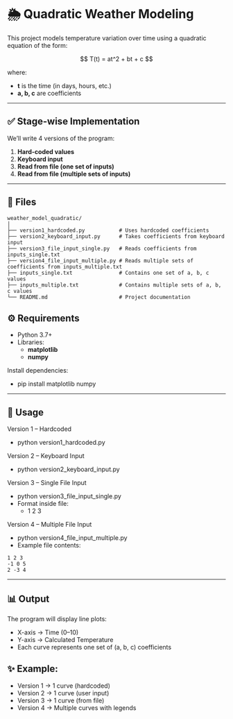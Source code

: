# 🌦️ Quadratic Weather Modeling

This project models temperature variation over time using a quadratic equation of the form:

<div align="center">
$$
T(t) = at^2 + bt + c
$$
</div>

where:
- **t** is the time (in days, hours, etc.)
- **a, b, c** are coefficients

---

## ✅ Stage-wise Implementation
We’ll write 4 versions of the program:
1. **Hard-coded values**
2. **Keyboard input**
3. **Read from file (one set of inputs)**
4. **Read from file (multiple sets of inputs)**

---

## 📂 Files

```text
weather_model_quadratic/
│
├── version1_hardcoded.py           # Uses hardcoded coefficients
├── version2_keyboard_input.py      # Takes coefficients from keyboard input
├── version3_file_input_single.py   # Reads coefficients from inputs_single.txt
├── version4_file_input_multiple.py # Reads multiple sets of coefficients from inputs_multiple.txt
├── inputs_single.txt               # Contains one set of a, b, c values
├── inputs_multiple.txt             # Contains multiple sets of a, b, c values
└── README.md                       # Project documentation
```
## ⚙️ Requirements
- Python 3.7+
- Libraries:
    - **matplotlib**
    - **numpy**
  
Install dependencies:
- pip install matplotlib numpy

---
## 🚀 Usage
Version 1 – Hardcoded
- python version1_hardcoded.py

Version 2 – Keyboard Input
- python version2_keyboard_input.py

Version 3 – Single File Input
- python version3_file_input_single.py
- Format inside file:
   - 1 2 3

Version 4 – Multiple File Input
- python version4_file_input_multiple.py
- Example file contents:
```text
1 2 3
-1 0 5
2 -3 4
```
---

## 📊 Output
The program will display line plots:
- X-axis → Time (0–10)
- Y-axis → Calculated Temperature
- Each curve represents one set of (a, b, c) coefficients

## ✨ Example:
- Version 1 → 1 curve (hardcoded)
- Version 2 → 1 curve (user input)
- Version 3 → 1 curve (from file)
- Version 4 → Multiple curves with legends
